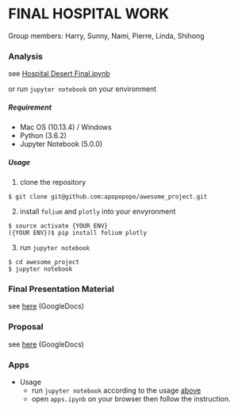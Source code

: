 # FINAL HOSPITAL WORK
Group members: Harry, Sunny, Nami, Pierre, Linda, Shihong

### Analysis
see [Hospital Desert Final.ipynb](https://github.com/apopopopo/awesome_project/blob/master/FINAL%20HOSPITAL%20WORK/Hospital%20Desert%20Final.ipynb)

or run `jupyter notebook` on your environment

##### Requirement 
* Mac OS (10.13.4) / Windows
* Python (3.6.2)
* Jupyter Notebook (5.0.0)

##### Usage

1. clone the repository
```
$ git clone git@github.com:apopopopo/awesome_project.git
```
2. install `folium` and `plotly` into your envyronment
```
$ source activate {YOUR ENV}
({YOUR ENV})$ pip install folium plotly
```
3. run `jupyter notebook`
```
$ cd awesome_project
$ jupyter notebook
```

### Final Presentation Material
see [here](https://docs.google.com/presentation/d/1wEXKnqlVC9D07Gd0sckpf7RcGEJ97-mHQX8alXl-baI/edit#slide=id.p) (GoogleDocs)

### Proposal
see [here](https://docs.google.com/document/d/1IKVVVNqQaMenLzUPRoiScp3pNvt3CVlhznUIvIJgDqY/edit) (GoogleDocs)

        
### Apps
* Usage
    * run `jupyter notebook` according to the usage [above](https://github.com/apopopopo/awesome_project/tree/master/FINAL%20HOSPITAL%20WORK#usage)
    * open `apps.ipynb` on your browser then follow the instruction.

